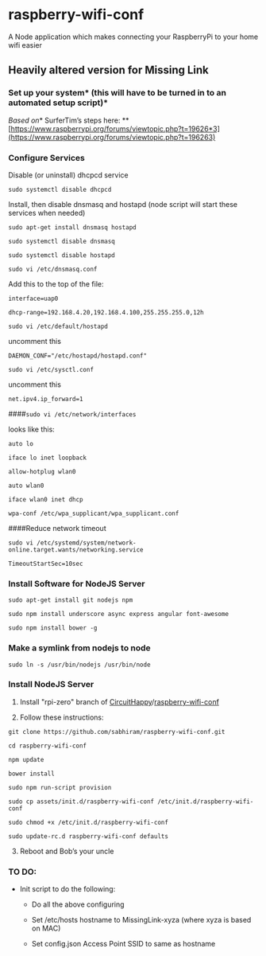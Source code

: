 # raspberry-wifi-conf

A Node application which makes connecting your RaspberryPi to your home wifi easier

## Heavily altered version for Missing Link

### Set up your system* (this will have to be turned in to an automated setup script)*

*Based on** SurferTim’s steps here: **[https://www.raspberrypi.org/forums/viewtopic.php?t=19626*3](https://www.raspberrypi.org/forums/viewtopic.php?t=196263)

### Configure Services

Disable (or uninstall) dhcpcd service

`sudo systemctl disable dhcpcd`

Install, then disable dnsmasq and hostapd (node script will start these services when needed)

`sudo apt-get install dnsmasq hostapd`

`sudo systemctl disable dnsmasq`

`sudo systemctl disable hostapd`


`sudo vi /etc/dnsmasq.conf`

Add this to the top of the file:

```
interface=uap0

dhcp-range=192.168.4.20,192.168.4.100,255.255.255.0,12h
```


`sudo vi /etc/default/hostapd`

uncomment this

`DAEMON_CONF="/etc/hostapd/hostapd.conf"`


`sudo vi /etc/sysctl.conf`

uncomment this

`net.ipv4.ip_forward=1`


####`sudo vi /etc/network/interfaces`

looks like this:

```
auto lo

iface lo inet loopback

allow-hotplug wlan0

auto wlan0

iface wlan0 inet dhcp

wpa-conf /etc/wpa_supplicant/wpa_supplicant.conf
```

####Reduce network timeout

`sudo vi /etc/systemd/system/network-online.target.wants/networking.service`

`TimeoutStartSec=10sec`


### Install Software for NodeJS Server

`sudo apt-get install git nodejs npm`

`sudo npm install underscore async express angular font-awesome`

`sudo npm install bower -g`

### Make a symlink from nodejs to node

`sudo ln -s /usr/bin/nodejs /usr/bin/node`

### Install NodeJS Server

1. Install "rpi-zero" branch of [CircuitHappy](https://github.com/CircuitHappy)/[raspberry-wifi-conf](https://github.com/CircuitHappy/raspberry-wifi-conf)

2. Follow these instructions:

`git clone https://github.com/sabhiram/raspberry-wifi-conf.git`

`cd raspberry-wifi-conf`

`npm update`

`bower install`

`sudo npm run-script provision`

`sudo cp assets/init.d/raspberry-wifi-conf /etc/init.d/raspberry-wifi-conf`

`sudo chmod +x /etc/init.d/raspberry-wifi-conf`

`sudo update-rc.d raspberry-wifi-conf defaults`

3. Reboot and Bob’s your uncle

### TO DO:

* Init script to do the following:

    * Do all the above configuring

    * Set /etc/hosts hostname to MissingLink-xyza (where xyza is based on MAC)

    * Set config.json Access Point SSID to same as hostname
